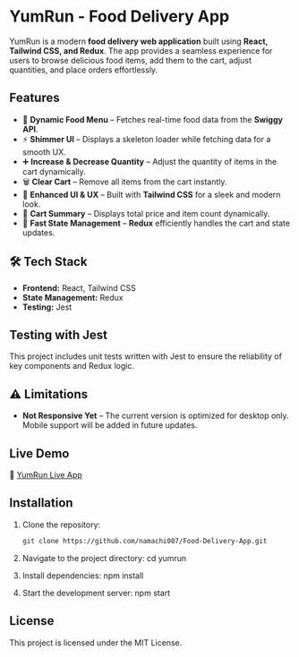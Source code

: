 #  YumRun - Food Delivery App  

YumRun is a modern **food delivery web application** built using **React, Tailwind CSS, and Redux**. The app provides a seamless experience for users to browse delicious food items, add them to the cart, adjust quantities, and place orders effortlessly.  

##  Features  

- 📌 **Dynamic Food Menu** – Fetches real-time food data from the **Swiggy API**.  
- ⚡ **Shimmer UI** – Displays a skeleton loader while fetching data for a smooth UX.  
- ➕ **Increase & Decrease Quantity** – Adjust the quantity of items in the cart dynamically.  
- 🗑️ **Clear Cart** – Remove all items from the cart instantly.  
- 🌟 **Enhanced UI & UX** – Built with **Tailwind CSS** for a sleek and modern look.  
- 🛒 **Cart Summary** – Displays total price and item count dynamically.   
- 🚀 **Fast State Management** – **Redux** efficiently handles the cart and state updates.   

## 🛠 Tech Stack  

- **Frontend:** React, Tailwind CSS  
- **State Management:** Redux
- **Testing:** Jest

##  Testing with Jest

This project includes unit tests written with Jest to ensure the reliability of key components and Redux logic.

## ⚠ Limitations  

-  **Not Responsive Yet** – The current version is optimized for desktop only. Mobile support will be added in future updates.   

##  Live Demo  

🔗 [YumRun Live App](https://food-delivery-app-sable-tau.vercel.app/)

##  Installation  

1. Clone the repository:  
   ```bash
   git clone https://github.com/namachi007/Food-Delivery-App.git
   
2. Navigate to the project directory:
   cd yumrun

3. Install dependencies:
   npm install

4. Start the development server:
   npm start

##  License
This project is licensed under the MIT License.





